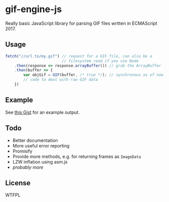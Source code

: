# gif-engine-js
Really basic JavaScript library for parsing GIF files written in
ECMAScript 2017.

## Usage
```javascript
fetch("//url.to/my.gif") // request for a GIF file, can also be a
                         // filesystem read if you use Node
    .then(response => response.arrayBuffer()) // grab the ArrayBuffer
    .then(buffer => {
        var objGif = GIF(buffer, /* true */); // synchronous as of now
        // code to deal with raw GIF data
    })
```

## Example
See [this Gist][1] for an example output.

## Todo
- Better documentation
- More useful error reporting
- Promisify
- Provide more methods, e.g. for returning frames as `ImageData`
- LZW inflation using asm.js
- _probably more_

## License
WTFPL

[1]: https://gist.github.com/friendlyanon/2bf98ba6f15159590cf74502135f5c17
